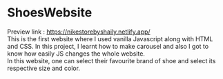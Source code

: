 # ShoesWebsite
Preview link : https://nikestorebyshaily.netlify.app/      
This is the first website where I used vanilla Javascript along with HTML and CSS. In this project, I learnt how to make carousel and also I got to know how easily JS changes the whole website.      
In this website, one can select their favourite brand of shoe and select its respective size and color.
